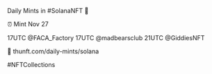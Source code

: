 Daily Mints in #SolanaNFT 🚀

⏰ Mint Nov 27

17UTC @FACA_Factory
17UTC @madbearsclub
21UTC @GiddiesNFT

🔗 thunft.com/daily-mints/solana

#NFTCollections
